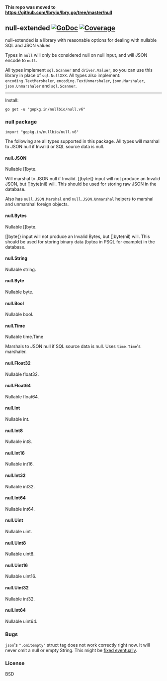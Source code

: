 **This repo was moved to https://github.com/lbryio/lbry.go/tree/master/null**

## null-extended [![GoDoc](https://godoc.org/github.com/nullbio/null?status.svg)](https://godoc.org/github.com/nullbio/null) [![Coverage](http://gocover.io/_badge/github.com/nullbio/null)](http://gocover.io/github.com/nullbio/null)

null-extended is a library with reasonable options for dealing with nullable SQL and JSON values

Types in `null` will only be considered null on null input, and will JSON encode to `null`.

All types implement `sql.Scanner` and `driver.Valuer`, so you can use this library in place of `sql.NullXXX`. All types also implement: `encoding.TextMarshaler`, `encoding.TextUnmarshaler`, `json.Marshaler`, `json.Unmarshaler` and `sql.Scanner`.

---

Install:

`go get -u "gopkg.in/nullbio/null.v6"`

### null package

`import "gopkg.in/nullbio/null.v6"`

The following are all types supported in this package. All types will marshal to JSON null if Invalid or SQL source data is null.

#### null.JSON
Nullable []byte.

Will marshal to JSON null if Invalid. []byte{} input will not produce an Invalid JSON, but []byte(nil) will. This should be used for storing raw JSON in the database.

Also has `null.JSON.Marshal` and `null.JSON.Unmarshal` helpers to marshal and unmarshal foreign objects.

#### null.Bytes
Nullable []byte.

[]byte{} input will not produce an Invalid Bytes, but []byte(nil) will. This should be used for storing binary data (bytea in PSQL for example) in the database.

#### null.String
Nullable string.

#### null.Byte
Nullable byte.

#### null.Bool
Nullable bool.

#### null.Time
Nullable time.Time

Marshals to JSON null if SQL source data is null. Uses `time.Time`'s marshaler.

#### null.Float32
Nullable float32.

#### null.Float64
Nullable float64.

#### null.Int
Nullable int.

#### null.Int8
Nullable int8.

#### null.Int16
Nullable int16.

#### null.Int32
Nullable int32.

#### null.Int64
Nullable int64.

#### null.Uint
Nullable uint.

#### null.Uint8
Nullable uint8.

#### null.Uint16
Nullable uint16.

#### null.Uint32
Nullable int32.

#### null.Int64
Nullable uint64.

### Bugs
`json`'s `",omitempty"` struct tag does not work correctly right now. It will never omit a null or empty String. This might be [fixed eventually](https://github.com/golang/go/issues/4357).

### License
BSD
